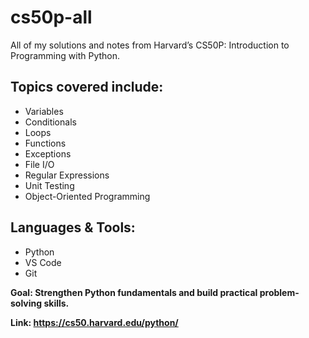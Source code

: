 # cs50p-all
All of my solutions and notes from Harvard’s CS50P: Introduction to Programming with Python. 

## Topics covered include:
- Variables
- Conditionals
- Loops
- Functions
- Exceptions
- File I/O
- Regular Expressions
- Unit Testing
- Object-Oriented Programming

## Languages & Tools:
- Python
- VS Code
- Git

**Goal: Strengthen Python fundamentals and build practical problem-solving skills.**

**Link: https://cs50.harvard.edu/python/**
